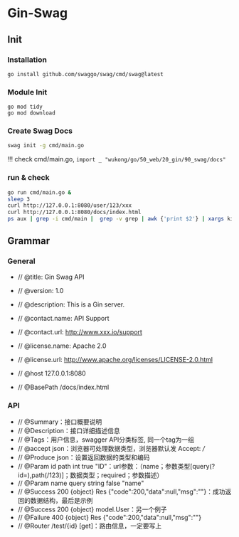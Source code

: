 # Gin-Swag

## Init
### Installation

```shell
go install github.com/swaggo/swag/cmd/swag@latest
```

### Module Init

```shell
go mod tidy
go mod download
```

### Create Swag Docs
```bash
swag init -g cmd/main.go
```

!!! check cmd/main.go, `import _ "wukong/go/50_web/20_gin/90_swag/docs"`

### run & check

```bash
go run cmd/main.go &
sleep 3
curl http://127.0.0.1:8080/user/123/xxx
curl http://127.0.0.1:8080/docs/index.html
ps aux | grep -i cmd/main |  grep -v grep | awk {'print $2'} | xargs kill -9
```


## Grammar

### General
- // @title: Gin Swag API
- // @version: 1.0
- // @description: This is a Gin server.

- // @contact.name: API Support
- // @contact.url: http://www.xxx.io/support

- // @license.name: Apache 2.0
- // @license.url: http://www.apache.org/licenses/LICENSE-2.0.html

- // @host 127.0.0.1:8080
- // @BasePath /docs/index.html


### API
- // @Summary：接口概要说明
- // @Description：接口详细描述信息
- // @Tags：用户信息，swagger API分类标签, 同一个tag为一组
- // @accept json：浏览器可处理数据类型，浏览器默认发 Accept: */*
- // @Produce  json：设置返回数据的类型和编码
- // @Param id path int true "ID"：url参数：（name；参数类型[query(?id=),path(/123)]；数据类型；required；参数描述）
- // @Param name query string false "name"
- // @Success 200 {object} Res {"code":200,"data":null,"msg":""}：成功返回的数据结构，最后是示例
- // @Success 200 {object} model.User：另一个例子
- // @Failure 400 {object} Res {"code":200,"data":null,"msg":""}
- // @Router /test/{id} [get]：路由信息，一定要写上


